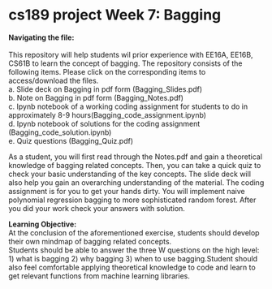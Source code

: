 # cs189 project Week 7: Bagging

<b>Navigating the file:</b>    
<br/>
This repository will help students wil prior experience with EE16A, EE16B, CS61B to learn the concept of bagging. 
The repository consists of the following items. Please click on the corresponding items to access/download the files.  
a. Slide deck on Bagging in pdf form (Bagging_Slides.pdf)  
b. Note on Bagging in pdf form (Bagging_Notes.pdf)  
c. Ipynb notebook of a working coding assignment for students to do in approximately 8-9 hours(Bagging_code_assignment.ipynb)  
d. Ipynb notebook of solutions for the coding assignment (Bagging_code_solution.ipynb)  
e. Quiz questions (Bagging_Quiz.pdf)  

As a student, you will first read through the Notes.pdf and gain a theoretical knowledge of bagging related concepts. Then, you can take a quick quiz to check your basic understanding of the key concepts. The slide deck will also help you gain an overarching understanding of the material. The coding assignment is for you to get your hands dirty. You will implement naive polynomial regression bagging to more sophisticated random forest. After you did your work check your answers with solution.  


<b>Learning Objective:</b>  
At the conclusion of the aforementioned exercise, students should develop their own mindmap of bagging related concepts.  
Students should be able to answer the three W questions on the high level: 1) what is bagging 2) why bagging 3) when to use bagging.Student should also feel comfortable applying theoretical knowledge to code and learn to get relevant functions from machine learning libraries.


